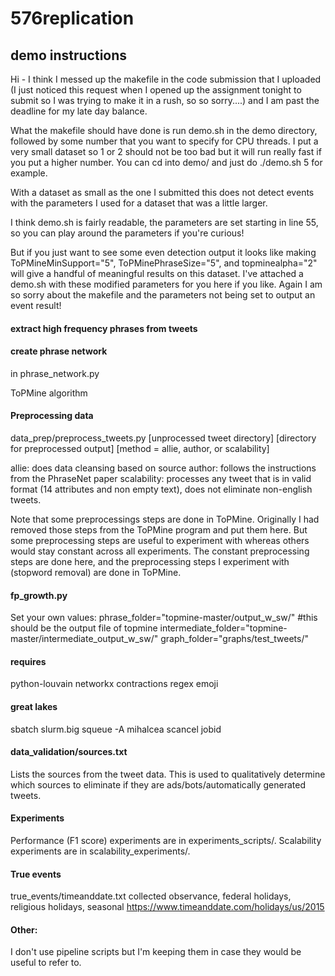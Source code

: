 # 576replication


## demo instructions

 Hi - I think I messed up the makefile in the code submission that I uploaded (I just noticed this request when I opened up the assignment tonight to submit so I was trying to make it in a rush, so so sorry....) and I am past the deadline for my late day balance. 
 
 What the makefile should have done is run demo.sh in the demo directory, followed by some number that you want to specify for CPU threads. 
 I put a very small dataset so 1 or 2 should not be too bad but it will run really fast if you put a higher number.
  You can cd into demo/ and just do ./demo.sh 5 for example. 
  
  With a dataset as small as the one I submitted this does not detect events with the parameters I used for a dataset that was a little larger. 
  
  I think demo.sh is fairly readable, the parameters are set starting in line 55, so you can play around the parameters if you're curious! 
  
  But if you just want to see some even detection output it looks like making ToPMineMinSupport="5", ToPMinePhraseSize="5", and topminealpha="2" will give a handful of meaningful results on this dataset. I've attached a demo.sh with these modified parameters for you here if you like. Again I am so sorry about the makefile and the parameters not being set to output an event result! 


#### extract high frequency phrases from tweets

#### create phrase network
in phrase_network.py

ToPMine algorithm

#### Preprocessing data

data_prep/preprocess_tweets.py [unprocessed tweet directory] [directory for preprocessed output] [method = allie, author, or scalability]

allie: does data cleansing based on source
author: follows the instructions from the PhraseNet paper
scalability: processes any tweet that is in valid format (14 attributes and non empty text), does not eliminate non-english tweets.

Note that some preprocessings steps are done in ToPMine. Originally I had removed those steps from the ToPMine program and put them here. But some preprocessing steps are useful to experiment with whereas others would stay constant across all experiments. The constant preprocessing steps are done here, and the preprocessing steps I experiment with (stopword removal) are done in ToPMine.


#### fp_growth.py

Set your own values:
phrase_folder="topmine-master/output_w_sw/" #this should be the output file of topmine
intermediate_folder="topmine-master/intermediate_output_w_sw/"
graph_folder="graphs/test_tweets/"

#### requires
python-louvain
networkx
contractions
regex
emoji

#### great lakes
sbatch slurm.big
squeue -A mihalcea
scancel jobid


#### data_validation/sources.txt
Lists the sources from the tweet data. This is used to qualitatively determine which sources to eliminate if they are ads/bots/automatically generated tweets.


#### Experiments

Performance (F1 score) experiments are in experiments_scripts/. 
Scalability experiments are in scalability_experiments/.


#### True events

true_events/timeanddate.txt collected observance, federal holidays, religious holidays, seasonal
https://www.timeanddate.com/holidays/us/2015

#### Other:

I don't use pipeline scripts but I'm keeping them in case they would be useful to refer to.